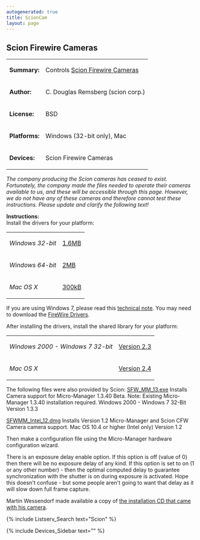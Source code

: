 ```yaml
---
autogenerated: true
title: ScionCam
layout: page
---
```


## Scion Firewire Cameras

<table>

<tr>

<td markdown="1">

**Summary:**

</td>

<td markdown="1">

Controls [Scion Firewire Cameras](http://www.scioncorp.com/)

</td>

</tr>

<tr>

<td markdown="1">

**Author:**

</td>

<td markdown="1">

C. Douglas Remsberg (scion corp.)

</td>

</tr>

<tr>

<td markdown="1">

**License:**

</td>

<td markdown="1">

BSD

</td>

</tr>

<tr>

<td markdown="1">

**Platforms:**

</td>

<td markdown="1">

Windows (32-bit only), Mac

</td>

</tr>

<tr>

<td markdown="1">

**Devices:**

</td>

<td markdown="1">

Scion Firewire Cameras

</td>

</tr>

</table>

*The company producing the Scion cameras has ceased to exist.
Fortunately, the company made the files needed to operate their cameras
available to us, and these will be accessible through this page.
However, we do not have any of these cameras and therefore cannot test
these instructions. Please update and clarify the following text\!*

**Instructions:**  
Install the drivers for your platform:

<table>

<tr>

<td markdown="1">

*Windows 32-bit*

</td>

<td markdown="1">

[1.6MB](http://valelab.ucsf.edu/~nico/Scion/Drivers/SFWDrivers32.exe)

</td>

</tr>

<tr>

<td markdown="1">

*Windows 64-bit*

</td>

<td markdown="1">

[2MB](http://valelab.ucsf.edu/~nico/Scion/Drivers/SFWDrivers64.exe)

</td>

</tr>

<tr>

<td markdown="1">

*Mac OS X*

</td>

<td markdown="1">

[300kB](http://valelab.ucsf.edu/~nico/Scion/Drivers/sfwdist.pkg.media/Tar.gz)

</td>

</tr>

</table>

If you are using Windows 7, please read this [technical
note](http://valelab.ucsf.edu/~nico/Scion/Drivers/technical_note_2.htm).
You may need to download the [FireWire
Drivers](http://valelab.ucsf.edu/~nico/Scion/Drivers/FireWireDrivers.exe).

After installing the drivers, install the shared library for your
platform:

<table>

<tr>

<td markdown="1">

*Windows 2000 - Windows 7 32-bit*

</td>

<td markdown="1">

[Version 2.3](http://valelab.ucsf.edu/~nico/Scion/Micro-Manager/SFW_Library.exe)

</td>

</tr>

<tr>

<td markdown="1">

*Mac OS X*

</td>

<td markdown="1">

[Version 2.4](http://valelab.ucsf.edu/~nico/Scion/Micro-Manager/sfwlibraries.pkg.media/Tar.gz)

</td>

</tr>

</table>

The following files were also provided by Scion:
[SFW\_MM\_13.exe](http://valelab.ucsf.edu/~nico/Scion/Micro-Manager/SFW_MM_13.exe)
Installs Camera support for Micro-Manager 1.3.40 Beta. Note: Existing
Micro-Manager 1.3.40 installation required. Windows 2000 - Windows 7
32-Bit Version 1.3.3

[SFWMM\_Intel\_12.dmg](http://valelab.ucsf.edu/~nico/Scion/Micro-Manager/SFWMM_Intel_12.dmg)
Installs Version 1.2 Micro-Manager and Scion CFW Camera camera support.
Mac OS 10.4 or higher (Intel only) Version 1.2

Then make a configuration file using the Micro-Manager hardware
configuration wizard.

There is an exposure delay enable option. If this option is off (value
of 0) then there will be no exposure delay of any kind. If this option
is set to on (1 or any other number) - then the optimal computed delay
to guarantee synchronization with the shutter is on during exposure is
activated. Hope this doesn't confuse - but some people aren't going to
want that delay as it will slow down full frame capture.

Martin Wessendorf made available a copy of [the installation CD that
came with his
camera](http://valelab.ucsf.edu/~nico/Scion/media/Scioninfodrivers.zip).

{% include Listserv_Search text="Scion" %}

{% include Devices_Sidebar text="" %}

